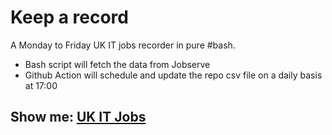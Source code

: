 # Keep a record

A Monday to Friday UK IT jobs recorder in pure #bash.

- Bash script will fetch the data from Jobserve
- Github Action will schedule and update the repo csv file on a daily basis at 17:00

## Show me: [UK IT Jobs](https://github.com/J0hn-B/bash_scraper/blob/master/data.csv)
